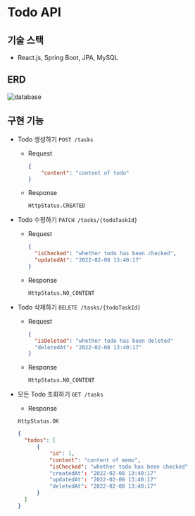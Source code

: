 # Todo API

## 기술 스택

- React.js, Spring Boot, JPA, MySQL

## ERD

![database](https://user-images.githubusercontent.com/63398654/152964747-d306b85e-b050-44df-bbf4-a2a5869742c6.png)

## 구현 기능

- Todo 생성하기           `POST /tasks`
    - Request
      ```json
      {
          "content": "content of todo"
      }
      ```
    - Response
      ```text
      HttpStatus.CREATED
      ```

- Todo 수정하기           `PATCH /tasks/{todoTaskId}`
    - Request
      ```json
      {
        "isChecked": "whether todo has been checked",
        "updatedAt": "2022-02-08 13:40:17"
      }
      ```
    - Response
      ```text
      HttpStatus.NO_CONTENT	 
      ```

- Todo 삭제하기           `DELETE /tasks/{todoTaskId}`
	-  Request
	      ```json
	      {
	        "isDeleted": "whether todo has been deleted"
	        "deletedAt": "2022-02-08 13:40:17"
	      }
	      ```
    - Response
      ```text
      HttpStatus.NO_CONTENT
      ```

- 모든 Todo 조회하기       `GET /tasks`
    - Response
    ```text
    HttpStatus.OK
    ```
    ```json
    {
      "todos": [
          {
              "id": 1,
              "content": "content of memo",
              "isChecked": "whether todo has been checked"
              "createdAt": "2022-02-08 13:40:17"
              "updatedAt": "2022-02-08 13:40:17"
              "deletedAt": "2022-02-08 13:40:17"
          }
      ]
    }
    ```
